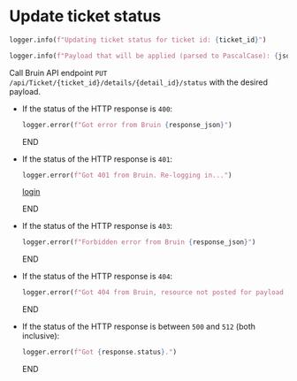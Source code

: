 # Update ticket status

```python
logger.info(f"Updating ticket status for ticket id: {ticket_id}")

logger.info(f"Payload that will be applied (parsed to PascalCase): {json.dumps(payload)}")
```

Call Bruin API endpoint `PUT /api/Ticket/{ticket_id}/details/{detail_id}/status` with the desired payload.

* If the status of the HTTP response is `400`:
  ```python
  logger.error(f"Got error from Bruin {response_json}")
  ```
  END

* If the status of the HTTP response is `401`:
    ```python
    logger.error(f"Got 401 from Bruin. Re-logging in...")
    ```
    [login](../../clients/bruin_client/login.md)
    
    END

* If the status of the HTTP response is `403`:
  ```python
  logger.error(f"Forbidden error from Bruin {response_json}")
  ```
  END

* If the status of the HTTP response is `404`:
  ```python
  logger.error(f"Got 404 from Bruin, resource not posted for payload of {payload}")
  ```
  END

* If the status of the HTTP response is between `500` and `512` (both inclusive):
  ```python
  logger.error(f"Got {response.status}.")
  ```
  END